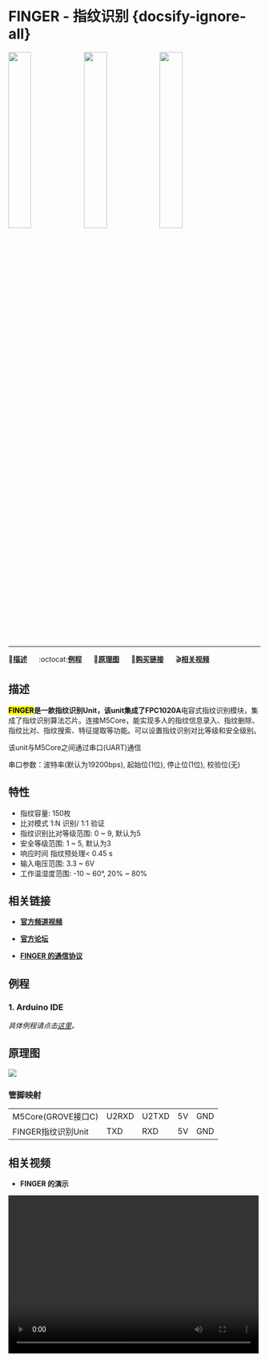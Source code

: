 # FINGER - 指纹识别 {docsify-ignore-all}

<img src="assets/img/product_pics/unit/unit_finger_01.png" width="30%" height="30%"><img src="assets/img/product_pics/unit/unit_finger_02.png" width="30%" height="30%"><img src="assets/img/product_pics/unit/unit_finger_grove_c.png" width="30%" height="30%">

***

:memo:**[描述](#描述)**&nbsp;&nbsp;&nbsp;&nbsp;&nbsp;&nbsp;:octocat:**[例程](#例程)**&nbsp;&nbsp;&nbsp;&nbsp;&nbsp;&nbsp;:electric_plug:**[原理图](#原理图)**&nbsp;&nbsp;&nbsp;&nbsp;&nbsp;&nbsp;🛒**[购买链接](https://item.taobao.com/item.htm?spm=a1z10.3-c.w4002-1172588106.18.3b86425eaoE9zU&id=585289225333)**&nbsp;&nbsp;&nbsp;&nbsp;&nbsp;&nbsp;:clapper:**[相关视频](#相关视频)**

<!-- :memo:**[描述](#描述)**&nbsp;&nbsp;&nbsp;&nbsp;&nbsp;&nbsp;:octocat:**[例程](#例程)**&nbsp;&nbsp;&nbsp;&nbsp;&nbsp;&nbsp;:electric_plug:**[原理图](#原理图)**&nbsp;&nbsp;&nbsp;&nbsp;&nbsp;&nbsp;🛒**[购买链接](https://item.taobao.com/item.htm?spm=a1z10.3-c.w4002-1172588106.18.3b86425eaoE9zU&id=585289225333)**&nbsp;&nbsp;&nbsp;&nbsp;&nbsp;&nbsp;:clapper:**[相关视频](#相关视频)** -->

## 描述

**<mark>FINGER</mark>**是一款指纹识别Unit，该unit集成了**FPC1020A**电容式指纹识别模块，集成了指纹识别算法芯片。连接M5Core，能实现多人的指纹信息录入、指纹删除、指纹比对、指纹搜索、特征提取等功能。可以设置指纹识别对比等级和安全级别。

该unit与M5Core之间通过串口(UART)通信

串口参数：波特率(默认为19200bps), 起始位(1位), 停止位(1位), 校验位(无)

## 特性

- 指纹容量: 150枚
- 比对模式 1:N 识别/ 1:1 验证
- 指纹识别比对等级范围: 0 ~ 9, 默认为5
- 安全等级范围: 1 ~ 5, 默认为3
- 响应时间 指纹预处理< 0.45 s
- 输入电压范围: 3.3 ~ 6V
- 工作温湿度范围: -10 ~ 60°, 20% ~ 80%

## 相关链接

- **[官方频道视频](https://i.youku.com/i/UNjE1ODA2MzE0OA==?spm=a2hzp.8253869.0.0)**

- **[官方论坛](http://forum.m5stack.com/)**

- **[FINGER 的通信协议](https://github.com/m5stack/M5-Schematic/blob/master/Units/finger/biovo_fingerprint_Protocol_zh_CN.DOC)**

## 例程

### 1. Arduino IDE

*具体例程请点击[这里](https://github.com/m5stack/M5-ProductExampleCodes/blob/master/Unit/Fingerprint/Arduino/Fingerprint/Fingerprint.ino)。*


## 原理图

<img src="assets/img/product_pics/unit/finger_sch.JPG">

### 管脚映射

<table>
<tr><td>M5Core(GROVE接口C)</td><td>U2RXD</td><td>U2TXD</td><td>5V</td><td>GND</td></tr>
 <tr><td>FINGER指纹识别Unit</td><td>TXD</td><td>RXD</td><td>5V</td><td>GND</td></tr>
</table>

## 相关视频

- **FINGER 的演示**

<video width="500" height="315" controls>
    <source src="https://m5stack.oss-cn-shenzhen.aliyuncs.com/video/Blog/Twitch201901/Fingerprint%20Unit.mp4" type="video/mp4">
</video>